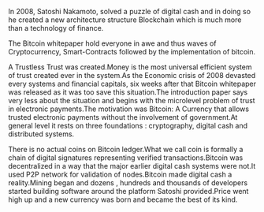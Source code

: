 In 2008, Satoshi Nakamoto, solved a puzzle of digital cash and in doing so he created a new architecture structure Blockchain which is much more than a technology of finance.

The Bitcoin whitepaper hold everyone in awe and thus waves of Cryptocurrency, Smart-Contracts followed by the implementation of bitcoin.

A Trustless Trust was created.Money is the most universal efficient system of trust created ever in the system.As the Economic crisis of 2008 devasted every systems and financial capitals, six weeks after that Bitcoin whitepaper was released as it was too save this situation.The introduction paper says very less about the situation and begins with the microlevel problem of trust in electronic payments.The motivation was Bitcoin: A Currency that allows trusted electronic payments without the involvement of government.At general level it rests on three foundations : cryptography, digital cash and distributed systems.

There is no actual coins on Bitcoin ledger.What we call coin is formally a chain of digital signatures representing verified transactions.Bitcoin was decentralized in a way that the major earlier digital cash systems were not.It used P2P network for validation of nodes.Bitcoin made digital cash a reality.Mining began and dozens , hundreds and thousands of developers started building software around the platform Satoshi provided.Price went high up and a new currency was born and became the best of its kind.